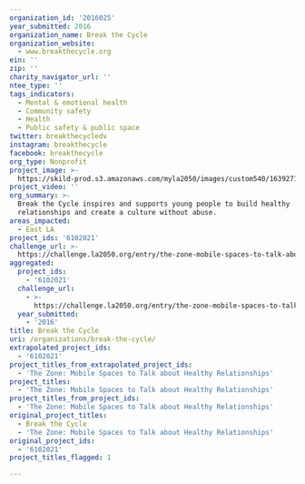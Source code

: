 ```yaml
---
organization_id: '2016025'
year_submitted: 2016
organization_name: Break the Cycle
organization_website:
  - www.breakthecycle.org
ein: ''
zip: ''
charity_navigator_url: ''
ntee_type: ''
tags_indicators:
  - Mental & emotional health
  - Community safety
  - Health
  - Public safety & public space
twitter: breakthecycledv
instagram: breakthecycle
facebook: breakthecycle
org_type: Nonprofit
project_image: >-
  https://skild-prod.s3.amazonaws.com/myla2050/images/custom540/1639271165741-team90.JPG
project_video: ''
org_summary: >-
  Break the Cycle inspires and supports young people to build healthy
  relationships and create a culture without abuse.
areas_impacted:
  - East LA
project_ids: '6102021'
challenge_url: >-
  https://challenge.la2050.org/entry/the-zone-mobile-spaces-to-talk-about-healthy-relationships
aggregated:
  project_ids:
    - '6102021'
  challenge_url:
    - >-
      https://challenge.la2050.org/entry/the-zone-mobile-spaces-to-talk-about-healthy-relationships
  year_submitted:
    - '2016'
title: Break the Cycle
uri: /organizations/break-the-cycle/
extrapolated_project_ids:
  - '6102021'
project_titles_from_extrapolated_project_ids:
  - 'The Zone: Mobile Spaces to Talk about Healthy Relationships'
project_titles:
  - 'The Zone: Mobile Spaces to Talk about Healthy Relationships'
project_titles_from_project_ids:
  - 'The Zone: Mobile Spaces to Talk about Healthy Relationships'
original_project_titles:
  - Break the Cycle
  - 'The Zone: Mobile Spaces to Talk about Healthy Relationships'
original_project_ids:
  - '6102021'
project_titles_flagged: 1

---
```

